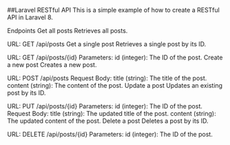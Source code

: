 ##Laravel RESTful API
This is a simple example of how to create a RESTful API in Laravel 8.

Endpoints
Get all posts
Retrieves all posts.

URL: GET /api/posts
Get a single post
Retrieves a single post by its ID.

URL: GET /api/posts/{id}
Parameters:
id (integer): The ID of the post.
Create a new post
Creates a new post.

URL: POST /api/posts
Request Body:
title (string): The title of the post.
content (string): The content of the post.
Update a post
Updates an existing post by its ID.

URL: PUT /api/posts/{id}
Parameters:
id (integer): The ID of the post.
Request Body:
title (string): The updated title of the post.
content (string): The updated content of the post.
Delete a post
Deletes a post by its ID.

URL: DELETE /api/posts/{id}
Parameters:
id (integer): The ID of the post.

